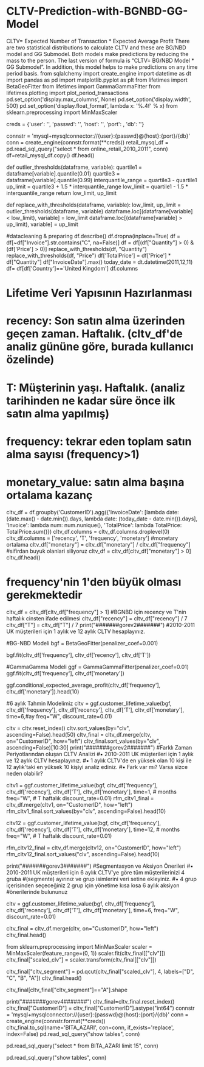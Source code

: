 # CLTV-Prediction-with-BGNBD-GG-Model
CLTV= Expected Number of Transaction * Expected Average Profit There are two statistical distributions to calculate CLTV and these are BG/NBD model and GG Submodel. Both models make predictions by reducing the mass to the person. The last version of formula is “CLTV= BG/NBD Model * GG Submodel”. In addition, this model helps to make predictions on any time period basis.
from sqlalchemy import create_engine
import datetime as dt
import pandas as pd
import matplotlib.pyplot as plt
from lifetimes import BetaGeoFitter
from lifetimes import GammaGammaFitter
from lifetimes.plotting import plot_period_transactions
pd.set_option('display.max_columns', None)
pd.set_option('display.width', 500)
pd.set_option('display.float_format', lambda x: '%.4f' % x)
from sklearn.preprocessing import MinMaxScaler

creds = {'user': '',
         'passwd': '',
         'host': '',
         'port': ,
         'db': ''}

connstr = 'mysql+mysqlconnector://{user}:{passwd}@{host}:{port}/{db}'
conn = create_engine(connstr.format(**creds))
retail_mysql_df = pd.read_sql_query("select * from online_retail_2010_2011", conn)
df=retail_mysql_df.copy()
df.head()

def outlier_thresholds(dataframe, variable):
    quartile1 = dataframe[variable].quantile(0.01)
    quartile3 = dataframe[variable].quantile(0.99)
    interquantile_range = quartile3 - quartile1
    up_limit = quartile3 + 1.5 * interquantile_range
    low_limit = quartile1 - 1.5 * interquantile_range
    return low_limit, up_limit


def replace_with_thresholds(dataframe, variable):
    low_limit, up_limit = outlier_thresholds(dataframe, variable)
    dataframe.loc[(dataframe[variable] < low_limit), variable] = low_limit
    dataframe.loc[(dataframe[variable] > up_limit), variable] = up_limit

#datacleaning & preparing
df.describe()
df.dropna(inplace=True)
df = df[~df["Invoice"].str.contains("C", na=False)]
df = df[(df["Quantity"] > 0) & (df['Price'] > 0)]
replace_with_thresholds(df, "Quantity")
replace_with_thresholds(df, "Price")
df['TotalPrice'] = df['Price'] * df["Quantity"]
df["InvoiceDate"].max()
today_date = dt.datetime(2011,12,11)
df= df[df['Country']=='United Kingdom']
df.columns
# Lifetime Veri Yapısının Hazırlanması
# recency: Son satın alma üzerinden geçen zaman. Haftalık. (cltv_df'de analiz gününe göre, burada kullanıcı özelinde)
# T: Müşterinin yaşı. Haftalık. (analiz tarihinden ne kadar süre önce ilk satın alma yapılmış)
# frequency: tekrar eden toplam satın alma sayısı (frequency>1)
# monetary_value: satın alma başına ortalama kazanç
cltv_df = df.groupby('CustomerID').agg({'InvoiceDate': [lambda date: (date.max() - date.min()).days,
                                                         lambda date: (today_date - date.min()).days],
                                         'Invoice': lambda num: num.nunique(),
                                         'TotalPrice': lambda TotalPrice: TotalPrice.sum()})
cltv_df.columns = cltv_df.columns.droplevel(0)
cltv_df.columns = ['recency', 'T', 'frequency', 'monetary']
#monetary ortalama
cltv_df["monetary"] = cltv_df["monetary"] / cltv_df["frequency"]
#sifirdan buyuk olanlari siliyoruz
cltv_df = cltv_df[cltv_df["monetary"] > 0]
cltv_df.head()
# frequency'nin 1'den büyük olması gerekmektedir
cltv_df = cltv_df[cltv_df["frequency"] > 1]
#BGNBD için recency ve T'nin haftalık cinsten ifade edilmesi
cltv_df["recency"] = cltv_df["recency"] / 7
cltv_df["T"] = cltv_df["T"] / 7
print("#######gorev2#######")
#2010-2011 UK müşterileri için 1 aylık ve 12 aylık CLTV hesaplayınız.

#BG-NBD Modeli
bgf = BetaGeoFitter(penalizer_coef=0.001)

bgf.fit(cltv_df['frequency'],
        cltv_df['recency'],
        cltv_df['T'])


#GammaGamma Modeli
ggf = GammaGammaFitter(penalizer_coef=0.01)
ggf.fit(cltv_df['frequency'], cltv_df['monetary'])

ggf.conditional_expected_average_profit(cltv_df['frequency'],
                                        cltv_df['monetary']).head(10)

#6 aylık Tahmin Modelimiz
cltv = ggf.customer_lifetime_value(bgf,
                                   cltv_df['frequency'],
                                   cltv_df['recency'],
                                   cltv_df['T'],
                                   cltv_df['monetary'],
                                   time=6,#ay
                                   freq="W",
                                   discount_rate=0.01)

cltv = cltv.reset_index()
cltv.sort_values(by="clv", ascending=False).head(50)
cltv_final = cltv_df.merge(cltv, on="CustomerID", how="left")
cltv_final.sort_values(by="clv", ascending=False)[10:30]
print("#######gorev2#######")
#Farklı Zaman Periyotlarından oluşan CLTV Analizi
#▪ 2010-2011 UK müşterileri için 1 aylık ve 12 aylık CLTV hesaplayınız.
#▪ 1 aylık CLTV'de en yüksek olan 10 kişi ile 12 aylık'taki en yüksek 10 kişiyi analiz ediniz.
#▪ Fark var mı? Varsa sizce neden olabilir?

cltv1 = ggf.customer_lifetime_value(bgf,
                                    cltv_df['frequency'],
                                    cltv_df['recency'],
                                    cltv_df['T'],
                                    cltv_df['monetary'],
                                    time=1,  # months
                                    freq="W",  # T haftalık
                                    discount_rate=0.01)
rfm_cltv1_final = cltv_df.merge(cltv1, on="CustomerID", how="left")
rfm_cltv1_final.sort_values(by="clv", ascending=False).head(10)

cltv12 = ggf.customer_lifetime_value(bgf,
                                     cltv_df['frequency'],
                                     cltv_df['recency'],
                                     cltv_df['T'],
                                     cltv_df['monetary'],
                                     time=12,  # months
                                     freq="W",  # T haftalık
                                     discount_rate=0.01)

rfm_cltv12_final = cltv_df.merge(cltv12, on="CustomerID", how="left")
rfm_cltv12_final.sort_values("clv", ascending=False).head(10)

print("#######gorev3#######")
#Segmentasyon ve Aksiyon Önerileri
#▪ 2010-2011 UK müşterileri için 6 aylık CLTV'ye göre tüm müşterilerinizi 4 gruba
#(segmente) ayırınız ve grup isimlerini veri setine ekleyiniz.
#▪ 4 grup içerisinden seçeceğiniz 2 grup için yönetime kısa kısa 6 aylık aksiyon
#önerilerinde bulununuz

cltv = ggf.customer_lifetime_value(bgf,
                                   cltv_df['frequency'],
                                   cltv_df['recency'],
                                   cltv_df['T'],
                                   cltv_df['monetary'],
                                   time=6,
                                   freq="W",
                                   discount_rate=0.01)

cltv_final = cltv_df.merge(cltv, on="CustomerID", how="left")
cltv_final.head()


from sklearn.preprocessing import MinMaxScaler
scaler = MinMaxScaler(feature_range=(0, 1))
scaler.fit(cltv_final[["clv"]])
cltv_final["scaled_clv"] = scaler.transform(cltv_final[["clv"]])


cltv_final["cltv_segment"] = pd.qcut(cltv_final["scaled_clv"], 4, labels=["D", "C", "B", "A"])
cltv_final.head()

cltv_final[cltv_final["cltv_segment"]=="A"].shape


print("#######gorev4#######")
cltv_final=cltv_final.reset_index()
cltv_final["CustomerID"] = cltv_final["CustomerID"].astype("int64")
connstr = 'mysql+mysqlconnector://{user}:{passwd}@{host}:{port}/{db}'
conn = create_engine(connstr.format(**creds))
cltv_final.to_sql(name='BITA_AZARI', con=conn, if_exists='replace', index=False)
pd.read_sql_query("show tables", conn)

pd.read_sql_query("select * from BITA_AZARI limit 15", conn)

pd.read_sql_query("show tables", conn)


